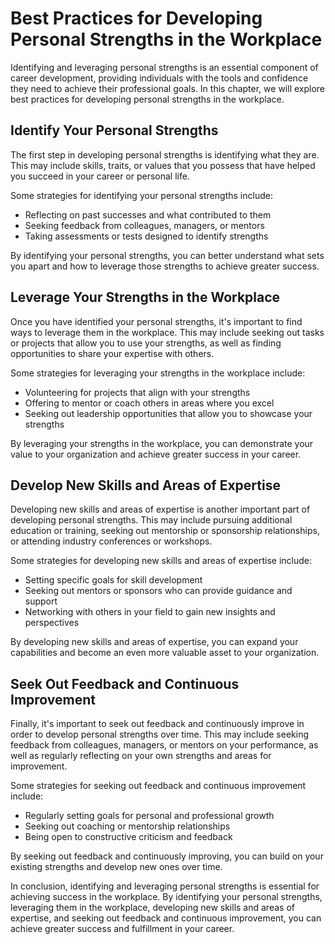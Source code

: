 Best Practices for Developing Personal Strengths in the Workplace
================================================================================================================

Identifying and leveraging personal strengths is an essential component of career development, providing individuals with the tools and confidence they need to achieve their professional goals. In this chapter, we will explore best practices for developing personal strengths in the workplace.

Identify Your Personal Strengths
--------------------------------

The first step in developing personal strengths is identifying what they are. This may include skills, traits, or values that you possess that have helped you succeed in your career or personal life.

Some strategies for identifying your personal strengths include:

* Reflecting on past successes and what contributed to them
* Seeking feedback from colleagues, managers, or mentors
* Taking assessments or tests designed to identify strengths

By identifying your personal strengths, you can better understand what sets you apart and how to leverage those strengths to achieve greater success.

Leverage Your Strengths in the Workplace
----------------------------------------

Once you have identified your personal strengths, it's important to find ways to leverage them in the workplace. This may include seeking out tasks or projects that allow you to use your strengths, as well as finding opportunities to share your expertise with others.

Some strategies for leveraging your strengths in the workplace include:

* Volunteering for projects that align with your strengths
* Offering to mentor or coach others in areas where you excel
* Seeking out leadership opportunities that allow you to showcase your strengths

By leveraging your strengths in the workplace, you can demonstrate your value to your organization and achieve greater success in your career.

Develop New Skills and Areas of Expertise
-----------------------------------------

Developing new skills and areas of expertise is another important part of developing personal strengths. This may include pursuing additional education or training, seeking out mentorship or sponsorship relationships, or attending industry conferences or workshops.

Some strategies for developing new skills and areas of expertise include:

* Setting specific goals for skill development
* Seeking out mentors or sponsors who can provide guidance and support
* Networking with others in your field to gain new insights and perspectives

By developing new skills and areas of expertise, you can expand your capabilities and become an even more valuable asset to your organization.

Seek Out Feedback and Continuous Improvement
--------------------------------------------

Finally, it's important to seek out feedback and continuously improve in order to develop personal strengths over time. This may include seeking feedback from colleagues, managers, or mentors on your performance, as well as regularly reflecting on your own strengths and areas for improvement.

Some strategies for seeking out feedback and continuous improvement include:

* Regularly setting goals for personal and professional growth
* Seeking out coaching or mentorship relationships
* Being open to constructive criticism and feedback

By seeking out feedback and continuously improving, you can build on your existing strengths and develop new ones over time.

In conclusion, identifying and leveraging personal strengths is essential for achieving success in the workplace. By identifying your personal strengths, leveraging them in the workplace, developing new skills and areas of expertise, and seeking out feedback and continuous improvement, you can achieve greater success and fulfillment in your career.
